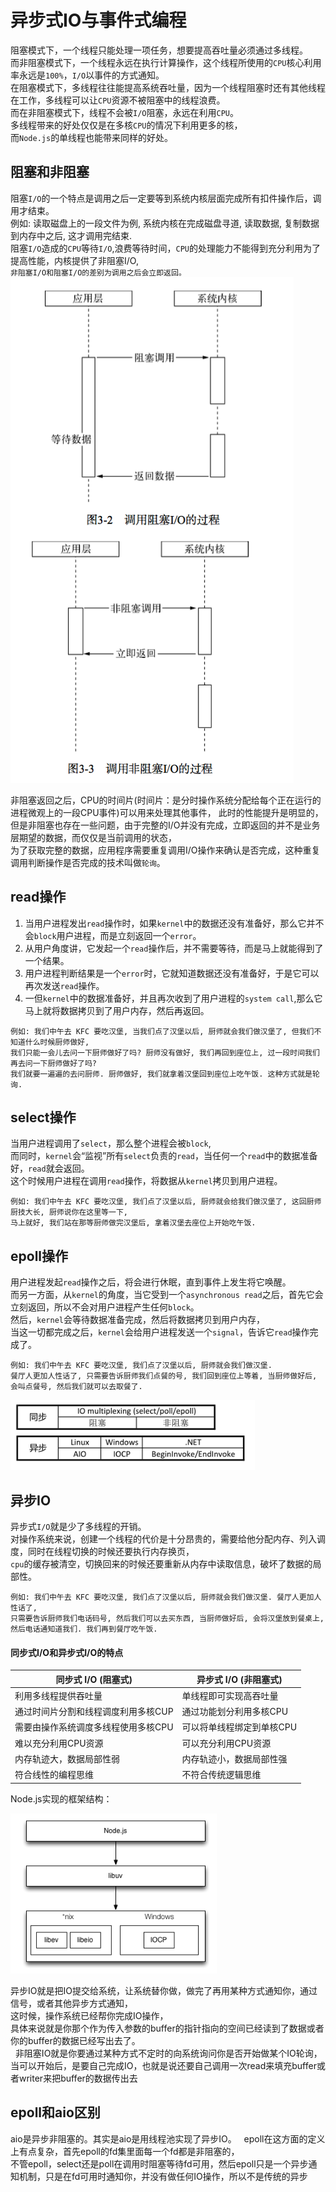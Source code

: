 # 异步式IO与事件式编程
阻塞模式下，一个线程只能处理一项任务，想要提高吞吐量必须通过多线程。  
而非阻塞模式下，一个线程永远在执行计算操作，这个线程所使用的`CPU`核心利用率永远是`100%`，`I/O`以事件的方式通知。  
在阻塞模式下，多线程往往能提高系统吞吐量，因为一个线程阻塞时还有其他线程在工作，多线程可以让`CPU`资源不被阻塞中的线程浪费。  
而在非阻塞模式下，线程不会被`I/O`阻塞，永远在利用`CPU`。  
多线程带来的好处仅仅是在多核`CPU`的情况下利用更多的核，  
而`Node.js`的单线程也能带来同样的好处。

## 阻塞和非阻塞
阻塞`I/O`的一个特点是调用之后一定要等到系统内核层面完成所有扣件操作后，调用才结束。  
例如: 读取磁盘上的一段文件为例, 系统内核在完成磁盘寻道, 读取数据, 复制数据到内存中之后, 这才调用完结束.  
阻塞`I/O`造成的`CPU`等待`I/O`,浪费等待时间，`CPU`的处理能力不能得到充分利用为了提高性能，内核提供了非阻塞I/O,  
`非阻塞I/O和阻塞I/O的差别为调用之后会立即返回。`    
![调用过程](./img/调用过程.png)  

非阻塞返回之后，CPU的时间片(时间片：是分时操作系统分配给每个正在运行的进程微观上的一段CPU事件)可以用来处理其他事件， 
此时的性能提升是明显的，但是非阻塞也存在一些问题，由于完整的I/O并没有完成，立即返回的并不是业务层期望的数据，而仅仅是当前调用的状态，  
为了获取完整的数据，应用程序需要重复调用I/O操作来确认是否完成，这种重复调用判断操作是否完成的技术叫做`轮询`。

## read操作
1. 当用户进程发出`read`操作时，如果`kernel`中的数据还没有准备好，那么它并不会`block`用户进程，而是立刻返回一个`error`。  
2. 从用户角度讲，它发起一个`read`操作后，并不需要等待，而是马上就能得到了一个结果。  
3. 用户进程判断结果是一个`error`时，它就知道数据还没有准备好，于是它可以再次发送`read`操作。  
4. 一但`kernel`中的数据准备好，并且再次收到了用户进程的`system call`,那么它马上就将数据拷贝到了用户内存，然后再返回。
```
例如: 我们中午去 KFC 要吃汉堡, 当我们点了汉堡以后, 厨师就会我们做汉堡了, 但我们不知道什么时候厨师做好,   
我们只能一会儿去问一下厨师做好了吗? 厨师没有做好, 我们再回到座位上, 过一段时间我们再去问一下厨师做好了吗?  
我们就要一遍遍的去问厨师. 厨师做好, 我们就拿着汉堡回到座位上吃午饭. 这种方式就是轮询.
```
## select操作
当用户进程调用了`select`，那么整个进程会被`block`,  
而同时，`kernel`会“监视”所有`select`负责的`read`，当任何一个`read`中的数据准备好，`read`就会返回。  
这个时候用户进程在调用`read`操作，将数据从`kernel`拷贝到用户进程。
```
例如: 我们中午去 KFC 要吃汉堡, 我们点了汉堡以后, 厨师就会给我们做汉堡了, 这回厨师厨技大长, 厨师说你在这里等一下,   
马上就好, 我们站在那等厨师做完汉堡后, 拿着汉堡去座位上开始吃午饭.
```
## epoll操作
用户进程发起`read`操作之后，将会进行休眠，直到事件上发生将它唤醒。  
而另一方面，从`kernel`的角度，当它受到一个`asynchronous read`之后，首先它会立刻返回，所以不会对用户进程产生任何`block`。  
然后，`kernel`会等待数据准备完成，然后将数据拷贝到用户内存，  
当这一切都完成之后，`kernel`会给用户进程发送一个`signal`，告诉它`read`操作完成了。
```
例如: 我们中午去 KFC 要吃汉堡, 我们点了汉堡以后, 厨师就会我们做汉堡.  
餐厅人更加人性话了, 只需要告诉厨师我们点餐的号, 我们回到座位上等着, 当厨师做好后, 会叫点餐号, 然后我们就可以去取餐了.
```  
![同步-异步](./img/同步-异步.png)  

## 异步IO
异步式`I/O`就是少了多线程的开销。  
对操作系统来说，创建一个线程的代价是十分昂贵的，需要给他分配内存、列入调度，同时在线程切换的时候还要执行内存换页，  
`cpu`的缓存被清空，切换回来的时候还要重新从内存中读取信息，破坏了数据的局部性。
```
例如: 我们中午去 KFC 要吃汉堡, 我们点了汉堡以后, 厨师就会我们做汉堡. 餐厅人更加人性话了,   
只需要告诉厨师我们电话码号, 然后我们可以去买东西, 当厨师做好后, 会将汉堡放到餐桌上, 然后电话通知道我们. 我们再到餐厅吃午饭.
```
####                         同步式I/O和异步式I/O的特点
同步式 I/O (阻塞式)|异步式 I/O (非阻塞式)
-----------------|--------------------
利用多线程提供吞吐量|单线程即可实现高吞吐量
通过时间片分割和线程调度利用多核CUP|通过功能划分利用多核CPU
需要由操作系统调度多线程使用多核CPU|可以将单线程绑定到单核CPU
难以充分利用CPU资源|可以充分利用CPU资源
内存轨迹大，数据局部性弱|内存轨迹小，数据局部性强
符合线性的编程思维|不符合传统逻辑思维  

Node.js实现的框架结构：     

![实现的框架结构](./img/node框架实现.png)  

异步IO就是把IO提交给系统，让系统替你做，做完了再用某种方式通知你，通过信号，或者其他异步方式通知，  
这时候，操作系统已经帮你完成IO操作，  
具体来说就是你那个作为传入参数的buffer的指针指向的空间已经读到了数据或者你的buffer的数据已经写出去了。  
  
非阻塞IO就是你要通过某种方式不定时的向系统询问你是否开始做某个IO轮询，  
当可以开始后，是要自己完成IO，也就是说还要自己调用一次read来填充buffer或者writer来把buffer的数据传出去

## epoll和aio区别
aio是异步非阻塞的。其实是aio是用线程池实现了异步IO。  
epoll在这方面的定义上有点复杂，首先epoll的fd集里面每一个fd都是非阻塞的，  
不管epoll，select还是poll在调用时阻塞等待fd可用，然后epoll只是一个异步通知机制，只是在fd可用时通知你，并没有做任何IO操作，所以不是传统的异步  
